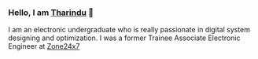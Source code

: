 ### Hello, I am [Tharindu](https://www.linkedin.com/in/tharindu-samarakoon-993b7416b/) 👋

I am an electronic undergraduate who is really passionate in digital system designing and optimization. I was a former Trainee Associate Electronic Engineer at [Zone24x7](https://zone24x7.com/)

<!--
**tharinduSamare/tharinduSamare** is a ✨ _special_ ✨ repository because its `README.md` (this file) appears on your GitHub profile.

Here are some ideas to get you started:

- 🔭 I’m currently working on ...
- 🌱 I’m currently learning ...
- 👯 I’m looking to collaborate on ...
- 🤔 I’m looking for help with ...
- 💬 Ask me about ...
- 📫 How to reach me: ...
- 😄 Pronouns: ...
- ⚡ Fun fact: ...
-->
